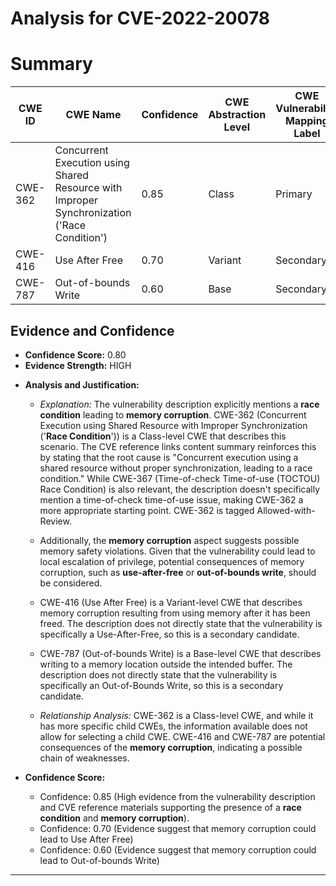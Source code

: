 # Analysis for CVE-2022-20078

# Summary
| CWE ID | CWE Name | Confidence | CWE Abstraction Level | CWE Vulnerability Mapping Label | CWE-Vulnerability Mapping Notes |
|---|---|---|---|---|---|
| CWE-362 | Concurrent Execution using Shared Resource with Improper Synchronization ('Race Condition') | 0.85 | Class | Primary | Allowed-with-Review |
| CWE-416 | Use After Free | 0.70 | Variant | Secondary | Allowed |
| CWE-787 | Out-of-bounds Write | 0.60 | Base | Secondary | Allowed |

## Evidence and Confidence

*   **Confidence Score:** 0.80
*   **Evidence Strength:** HIGH

- **Analysis and Justification:**  
  - *Explanation:* The vulnerability description explicitly mentions a **race condition** leading to **memory corruption**. CWE-362 (Concurrent Execution using Shared Resource with Improper Synchronization ('**Race Condition**')) is a Class-level CWE that describes this scenario. The CVE reference links content summary reinforces this by stating that the root cause is "Concurrent execution using a shared resource without proper synchronization, leading to a race condition." While CWE-367 (Time-of-check Time-of-use (TOCTOU) Race Condition) is also relevant, the description doesn't specifically mention a time-of-check time-of-use issue, making CWE-362 a more appropriate starting point. CWE-362 is tagged Allowed-with-Review.
  - Additionally, the **memory corruption** aspect suggests possible memory safety violations. Given that the vulnerability could lead to local escalation of privilege, potential consequences of memory corruption, such as **use-after-free** or **out-of-bounds write**, should be considered.
  - CWE-416 (Use After Free) is a Variant-level CWE that describes memory corruption resulting from using memory after it has been freed. The description does not directly state that the vulnerability is specifically a Use-After-Free, so this is a secondary candidate.
  - CWE-787 (Out-of-bounds Write) is a Base-level CWE that describes writing to a memory location outside the intended buffer. The description does not directly state that the vulnerability is specifically an Out-of-Bounds Write, so this is a secondary candidate.

  - *Relationship Analysis:* CWE-362 is a Class-level CWE, and while it has more specific child CWEs, the information available does not allow for selecting a child CWE. CWE-416 and CWE-787 are potential consequences of the **memory corruption**, indicating a possible chain of weaknesses.

- **Confidence Score:**  
  - Confidence: 0.85 (High evidence from the vulnerability description and CVE reference materials supporting the presence of a **race condition** and **memory corruption**).
  - Confidence: 0.70 (Evidence suggest that memory corruption could lead to Use After Free)
  - Confidence: 0.60 (Evidence suggest that memory corruption could lead to Out-of-bounds Write)

---